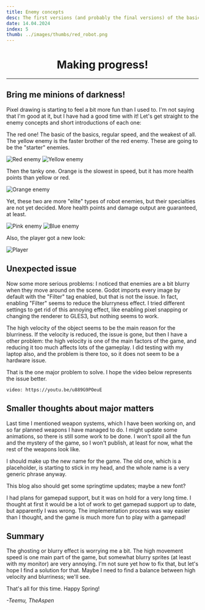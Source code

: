 ```yaml
---
title: Enemy concepts
desc: The first versions (and probably the final versions) of the basic enemies. Fast movement causes sprites to look blurry, and a few smaller status updates.
date: 14.04.2024
index: 5
thumb: ../images/thumbs/red_robot.png
---
```


# <center> Making progress! </center>

---

## Bring me minions of darkness!

Pixel drawing is starting to feel a bit more fun than I used to. I'm not saying that I'm good at it, but I have had a good time with it!
Let's get straight to the enemy concepts and short introductions of each one:

The red one! The basic of the basics, regular speed, and the weakest of all.
The yellow enemy is the faster brother of the red enemy. These are going to be the "starter" enemies.

![Red enemy](/images/post5/Red_Robot_proto.gif "Red robot prototype")
![Yellow enemy](/images/post5/Yellow_Robot_proto.gif "Yellow robot prototype")

Then the tanky one. Orange is the slowest in speed, but it has more health points than yellow or red.

![Orange enemy](/images/post5/Orange_Robot_proto.gif "Orange robot prototype")

Yet, these two are more "elite" types of robot enemies, but their specialties are not yet decided. More health points and damage output are guaranteed, at least.

![Pink enemy](/images/post5/Pink_Robot_proto.gif "Pink robot prototype")
![Blue enemy](/images/post5/Blue_Robot_proto.gif "Blue robot prototype")

Also, the player got a new look:

![Player](/images/post5/Player_proto.gif "Player prototype")

## Unexpected issue

Now some more serious problems: I noticed that enemies are a bit blurry when they move around on the scene. Godot imports every image by default with the "Filter" tag enabled, but that is not the issue. In fact, enabling "Filter" seems to reduce the blurryness effect. I tried different settings to get rid of this annoying effect, like enabling pixel snapping or changing the renderer to GLES3, but nothing seems to work.

The high velocity of the object seems to be the main reason for the blurriness. If the velocity is reduced, the issue is gone, but then I have a other problem: the high velocity is one of the main factors of the game, and reducing it too much affects lots of the gameplay. I did testing with my laptop also, and the problem is there too, so it does not seem to be a hardware issue.

That is the one major problem to solve. I hope the video below represents the issue better.

`video: https://youtu.be/u889G9POeuE`

## Smaller thoughts about major matters

Last time I mentioned weapon systems, which I have been working on, and so far planned weapons I have managed to do. I might update some animations, so there is still some work to be done. I won't spoil all the fun and the mystery of the game, so I won't publish, at least for now, what the rest of the weapons look like.

I should make up the new name for the game. The old one, which is a placeholder, is starting to stick in my head, and the whole name is a very generic phrase anyway.

This blog also should get some springtime updates; maybe a new font?

I had plans for gamepad support, but it was on hold for a very long time. I thought at first it would be a lot of work to get gamepad support up to date, but apparently I was wrong. The implementation process was way easier than I thought, and the game is much more fun to play with a gamepad!

## Summary

The ghosting or blurry effect is worrying me a bit. The high movement speed is one main part of the game, but somewhat blurry sprites (at least with my monitor) are very annoying. I'm not sure yet how to fix that, but let's hope I find a solution for that.
Maybe I need to find a balance between high velocity and blurriness; we'll see.

That's all for this time. Happy Spring!

_-Teemu, TheAspen_
